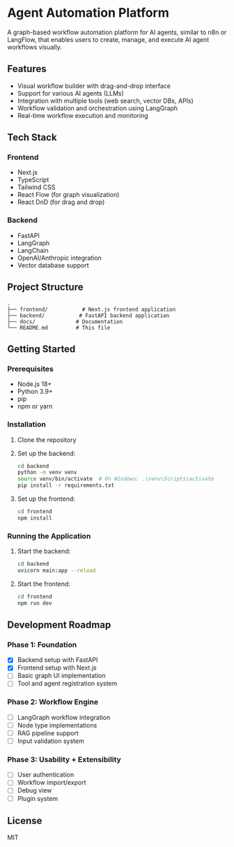 # Agent Automation Platform

A graph-based workflow automation platform for AI agents, similar to n8n or LangFlow, that enables users to create, manage, and execute AI agent workflows visually.

## Features

- Visual workflow builder with drag-and-drop interface
- Support for various AI agents (LLMs)
- Integration with multiple tools (web search, vector DBs, APIs)
- Workflow validation and orchestration using LangGraph
- Real-time workflow execution and monitoring

## Tech Stack

### Frontend
- Next.js
- TypeScript
- Tailwind CSS
- React Flow (for graph visualization)
- React DnD (for drag and drop)

### Backend
- FastAPI
- LangGraph
- LangChain
- OpenAI/Anthropic integration
- Vector database support

## Project Structure

```
.
├── frontend/           # Next.js frontend application
├── backend/           # FastAPI backend application
├── docs/             # Documentation
└── README.md         # This file
```

## Getting Started

### Prerequisites

- Node.js 18+
- Python 3.9+
- pip
- npm or yarn

### Installation

1. Clone the repository
2. Set up the backend:
   ```bash
   cd backend
   python -m venv venv
   source venv/bin/activate  # On Windows: .\venv\Scripts\activate
   pip install -r requirements.txt
   ```

3. Set up the frontend:
   ```bash
   cd frontend
   npm install
   ```

### Running the Application

1. Start the backend:
   ```bash
   cd backend
   uvicorn main:app --reload
   ```

2. Start the frontend:
   ```bash
   cd frontend
   npm run dev
   ```

## Development Roadmap

### Phase 1: Foundation
- [x] Backend setup with FastAPI
- [x] Frontend setup with Next.js
- [ ] Basic graph UI implementation
- [ ] Tool and agent registration system

### Phase 2: Workflow Engine
- [ ] LangGraph workflow integration
- [ ] Node type implementations
- [ ] RAG pipeline support
- [ ] Input validation system

### Phase 3: Usability + Extensibility
- [ ] User authentication
- [ ] Workflow import/export
- [ ] Debug view
- [ ] Plugin system

## License

MIT 